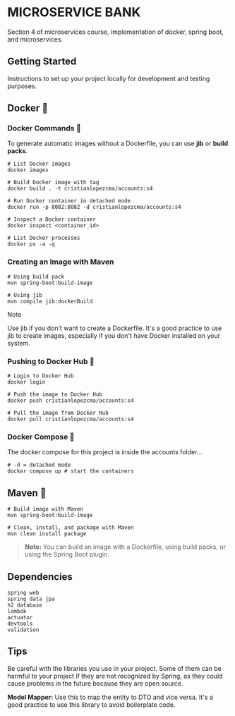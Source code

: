 # MICROSERVICE BANK

Section 4 of microservices course, implementation of docker, spring boot, and microservices.

## Getting Started

Instructions to set up your project locally for development and testing purposes.

## Docker 🐋

### Docker Commands 🧰

To generate automatic images without a Dockerfile, you can use **jib** or **build packs**.

```shell
# List Docker images
docker images

# Build Docker image with tag
docker build . -t cristianlopezcma/accounts:s4

# Run Docker container in detached mode
docker run -p 8082:8082 -d cristianlopezcma/accounts:s4

# Inspect a Docker container
docker inspect <container_id>

# List Docker processes
docker ps -a -q
```

### Creating an Image with Maven

```shell
# Using build pack
mvn spring-boot:build-image

# Using jib
mvn compile jib:dockerBuild
```

> [!NOTE]
> Use jib if you don't want to create a Dockerfile. It's a good practice to use jib to create images, especially if you don't have Docker installed on your system.

### Pushing to Docker Hub 🚀

```shell
# Login to Docker Hub
docker login

# Push the image to Docker Hub
docker push cristianlopezcma/accounts:s4

# Pull the image from Docker Hub
docker pull cristianlopezcma/accounts:s4
```

### Docker Compose 🐋

The docker compose for this project is inside the accounts folder...

```shell
# -d = detached mode
docker compose up # start the containers
```

## Maven 🧰

```shell
# Build image with Maven
mvn spring-boot:build-image

# Clean, install, and package with Maven
mvn clean install package
```

> **Note:** You can build an image with a Dockerfile, using build packs, or using the Spring Boot plugin.

## Dependencies

```shell
spring web
spring data jpa
h2 database
lombok
actuator
devtools
validation
```

## Tips

Be careful with the libraries you use in your project. Some of them can be harmful to your project if they are not recognized by Spring, as they could cause problems in the future because they are open source.

**Model Mapper:** Use this to map the entity to DTO and vice versa. It's a good practice to use this library to avoid boilerplate code.


